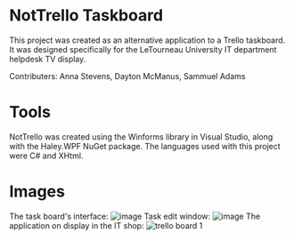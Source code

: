 # NotTrello Taskboard
This project was created as an alternative application to a Trello taskboard. It was designed specifically for the LeTourneau University IT department helpdesk TV display. 

Contributers: Anna Stevens, Dayton McManus, Sammuel Adams

# Tools

NotTrello was created using the Winforms library in Visual Studio, along with the Haley.WPF NuGet package. The languages used with this project were C# and XHtml.

# Images

The task board's interface:
![image](https://github.com/AnnaStevensDev/TaskBoard/assets/128333519/4ee9f9cf-b9cf-4d60-87b3-cc901021a2a6)
Task edit window:
![image](https://github.com/AnnaStevensDev/TaskBoard/assets/128333519/e00f2c49-05d7-4892-bcbf-031764ea9e03)
The application on display in the IT shop:
![trello board 1](https://github.com/AnnaStevensDev/TaskBoard/assets/128333519/09ec9f36-5b16-48de-a599-46fb894fd3db)

